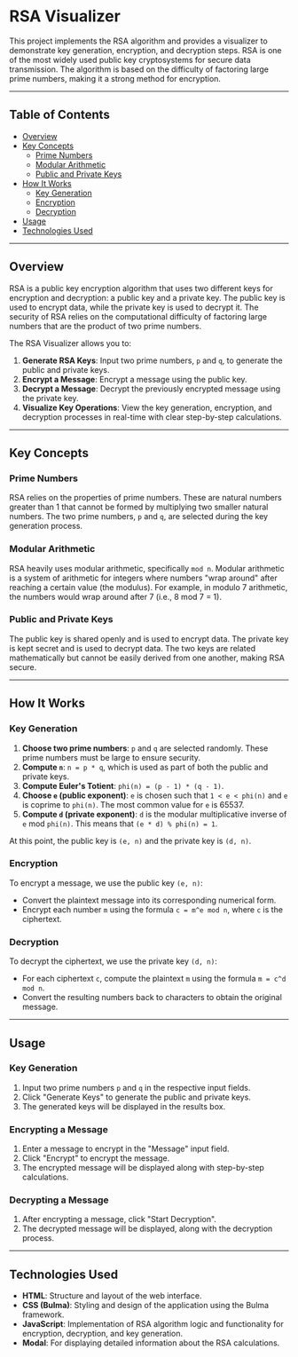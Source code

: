 
# RSA Visualizer

This project implements the RSA algorithm and provides a visualizer to demonstrate key generation, encryption, and decryption steps. RSA is one of the most widely used public key cryptosystems for secure data transmission. The algorithm is based on the difficulty of factoring large prime numbers, making it a strong method for encryption.

---

## Table of Contents

- [Overview](#overview)
- [Key Concepts](#key-concepts)
  - [Prime Numbers](#prime-numbers)
  - [Modular Arithmetic](#modular-arithmetic)
  - [Public and Private Keys](#public-and-private-keys)
- [How It Works](#how-it-works)
  - [Key Generation](#key-generation)
  - [Encryption](#encryption)
  - [Decryption](#decryption)
- [Usage](#usage)
- [Technologies Used](#technologies-used)

---

## Overview

RSA is a public key encryption algorithm that uses two different keys for encryption and decryption: a public key and a private key. The public key is used to encrypt data, while the private key is used to decrypt it. The security of RSA relies on the computational difficulty of factoring large numbers that are the product of two prime numbers.

The RSA Visualizer allows you to:
1. **Generate RSA Keys**: Input two prime numbers, `p` and `q`, to generate the public and private keys.
2. **Encrypt a Message**: Encrypt a message using the public key.
3. **Decrypt a Message**: Decrypt the previously encrypted message using the private key.
4. **Visualize Key Operations**: View the key generation, encryption, and decryption processes in real-time with clear step-by-step calculations.

---

## Key Concepts

### Prime Numbers
RSA relies on the properties of prime numbers. These are natural numbers greater than 1 that cannot be formed by multiplying two smaller natural numbers. The two prime numbers, `p` and `q`, are selected during the key generation process.

### Modular Arithmetic
RSA heavily uses modular arithmetic, specifically `mod n`. Modular arithmetic is a system of arithmetic for integers where numbers "wrap around" after reaching a certain value (the modulus). For example, in modulo 7 arithmetic, the numbers would wrap around after 7 (i.e., 8 mod 7 = 1).

### Public and Private Keys
The public key is shared openly and is used to encrypt data. The private key is kept secret and is used to decrypt data. The two keys are related mathematically but cannot be easily derived from one another, making RSA secure.

---

## How It Works

### Key Generation
1. **Choose two prime numbers**: `p` and `q` are selected randomly. These prime numbers must be large to ensure security.
2. **Compute `n`**: `n = p * q`, which is used as part of both the public and private keys.
3. **Compute Euler's Totient**: `phi(n) = (p - 1) * (q - 1)`.
4. **Choose `e` (public exponent)**: `e` is chosen such that `1 < e < phi(n)` and `e` is coprime to `phi(n)`. The most common value for `e` is 65537.
5. **Compute `d` (private exponent)**: `d` is the modular multiplicative inverse of `e` mod `phi(n)`. This means that `(e * d) % phi(n) = 1`.

At this point, the public key is `(e, n)` and the private key is `(d, n)`.

### Encryption
To encrypt a message, we use the public key `(e, n)`:
- Convert the plaintext message into its corresponding numerical form.
- Encrypt each number `m` using the formula `c = m^e mod n`, where `c` is the ciphertext.

### Decryption
To decrypt the ciphertext, we use the private key `(d, n)`:
- For each ciphertext `c`, compute the plaintext `m` using the formula `m = c^d mod n`.
- Convert the resulting numbers back to characters to obtain the original message.

---

## Usage

### Key Generation
1. Input two prime numbers `p` and `q` in the respective input fields.
2. Click "Generate Keys" to generate the public and private keys.
3. The generated keys will be displayed in the results box.

### Encrypting a Message
1. Enter a message to encrypt in the "Message" input field.
2. Click "Encrypt" to encrypt the message.
3. The encrypted message will be displayed along with step-by-step calculations.

### Decrypting a Message
1. After encrypting a message, click "Start Decryption".
2. The decrypted message will be displayed, along with the decryption process.

---

## Technologies Used

- **HTML**: Structure and layout of the web interface.
- **CSS (Bulma)**: Styling and design of the application using the Bulma framework.
- **JavaScript**: Implementation of RSA algorithm logic and functionality for encryption, decryption, and key generation.
- **Modal**: For displaying detailed information about the RSA calculations.
